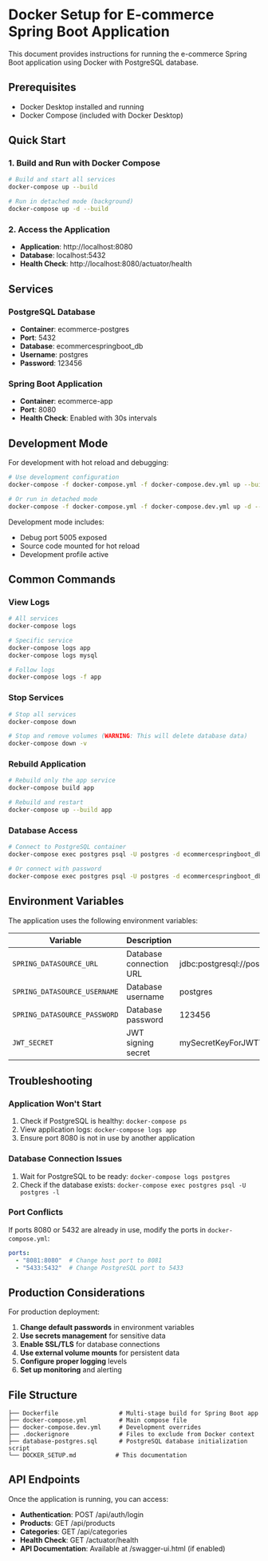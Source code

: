 # Docker Setup for E-commerce Spring Boot Application

This document provides instructions for running the e-commerce Spring Boot application using Docker with PostgreSQL database.

## Prerequisites

- Docker Desktop installed and running
- Docker Compose (included with Docker Desktop)

## Quick Start

### 1. Build and Run with Docker Compose

```bash
# Build and start all services
docker-compose up --build

# Run in detached mode (background)
docker-compose up -d --build
```

### 2. Access the Application

- **Application**: http://localhost:8080
- **Database**: localhost:5432
- **Health Check**: http://localhost:8080/actuator/health

## Services

### PostgreSQL Database
- **Container**: ecommerce-postgres
- **Port**: 5432
- **Database**: ecommercespringboot_db
- **Username**: postgres
- **Password**: 123456

### Spring Boot Application
- **Container**: ecommerce-app
- **Port**: 8080
- **Health Check**: Enabled with 30s intervals

## Development Mode

For development with hot reload and debugging:

```bash
# Use development configuration
docker-compose -f docker-compose.yml -f docker-compose.dev.yml up --build

# Or run in detached mode
docker-compose -f docker-compose.yml -f docker-compose.dev.yml up -d --build
```

Development mode includes:
- Debug port 5005 exposed
- Source code mounted for hot reload
- Development profile active

## Common Commands

### View Logs
```bash
# All services
docker-compose logs

# Specific service
docker-compose logs app
docker-compose logs mysql

# Follow logs
docker-compose logs -f app
```

### Stop Services
```bash
# Stop all services
docker-compose down

# Stop and remove volumes (WARNING: This will delete database data)
docker-compose down -v
```

### Rebuild Application
```bash
# Rebuild only the app service
docker-compose build app

# Rebuild and restart
docker-compose up --build app
```

### Database Access
```bash
# Connect to PostgreSQL container
docker-compose exec postgres psql -U postgres -d ecommercespringboot_db

# Or connect with password
docker-compose exec postgres psql -U postgres -d ecommercespringboot_db -W
```

## Environment Variables

The application uses the following environment variables:

| Variable | Description | Default |
|----------|-------------|---------|
| `SPRING_DATASOURCE_URL` | Database connection URL | jdbc:postgresql://postgres:5432/ecommercespringboot_db |
| `SPRING_DATASOURCE_USERNAME` | Database username | postgres |
| `SPRING_DATASOURCE_PASSWORD` | Database password | 123456 |
| `JWT_SECRET` | JWT signing secret | mySecretKeyForJWTTokenGenerationThatNeedsToBeAtLeast256BitsLongForHS256Algorithm |

## Troubleshooting

### Application Won't Start
1. Check if PostgreSQL is healthy: `docker-compose ps`
2. View application logs: `docker-compose logs app`
3. Ensure port 8080 is not in use by another application

### Database Connection Issues
1. Wait for PostgreSQL to be ready: `docker-compose logs postgres`
2. Check if the database exists: `docker-compose exec postgres psql -U postgres -l`

### Port Conflicts
If ports 8080 or 5432 are already in use, modify the ports in `docker-compose.yml`:
```yaml
ports:
  - "8081:8080"  # Change host port to 8081
  - "5433:5432"  # Change PostgreSQL port to 5433
```

## Production Considerations

For production deployment:

1. **Change default passwords** in environment variables
2. **Use secrets management** for sensitive data
3. **Enable SSL/TLS** for database connections
4. **Use external volume mounts** for persistent data
5. **Configure proper logging** levels
6. **Set up monitoring** and alerting

## File Structure

```
├── Dockerfile                 # Multi-stage build for Spring Boot app
├── docker-compose.yml         # Main compose file
├── docker-compose.dev.yml     # Development overrides
├── .dockerignore              # Files to exclude from Docker context
├── database-postgres.sql      # PostgreSQL database initialization script
└── DOCKER_SETUP.md           # This documentation
```

## API Endpoints

Once the application is running, you can access:

- **Authentication**: POST /api/auth/login
- **Products**: GET /api/products
- **Categories**: GET /api/categories
- **Health Check**: GET /actuator/health
- **API Documentation**: Available at /swagger-ui.html (if enabled)
